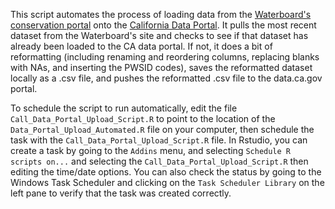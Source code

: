 This script automates the process of loading data from the [Waterboard's conservation portal](http://www.waterboards.ca.gov/water_issues/programs/conservation_portal/conservation_reporting.shtml) onto the [California Data Portal](https://data.ca.gov/dataset/drinking-water-%E2%80%93-urban-water-supplier-monitoring-%E2%80%93-drinc). It pulls the most recent dataset from the Waterboard's site and checks to see if that dataset has already been loaded to the CA data portal. If not, it does a bit of reformatting (including renaming and reordering columns, replacing blanks with NAs, and inserting the PWSID codes), saves the reformatted dataset locally as a .csv file, and pushes the reformatted .csv file to the data.ca.gov portal.

To schedule the script to run automatically, edit the file `Call_Data_Portal_Upload_Script.R` to point to the location of the `Data_Portal_Upload_Automated.R` file on your computer, then schedule the task with the `Call_Data_Portal_Upload_Script.R` file. In Rstudio, you can create a task by going to the `Addins` menu, and selecting `Schedule R scripts on...` and selecting the `Call_Data_Portal_Upload_Script.R` then editing the time/date options. You can also check the status by going to the Windows Task Scheduler and clicking on the `Task Scheduler Library` on the left pane to verify that the task was created correctly.